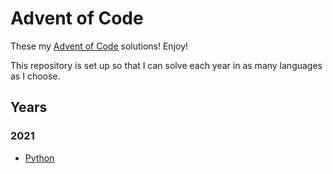 # Advent of Code

These my [Advent of Code](https://adventofcode.com/) solutions! Enjoy!

This repository is set up so that I can solve each year in as many languages as
I choose.

## Years

### 2021

* [Python](2021/python)
